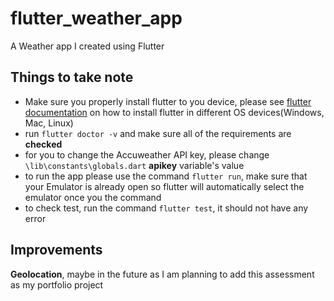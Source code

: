 # flutter_weather_app

A Weather app I created using Flutter

## Things to take note

+ Make sure you properly install flutter to you device, please see [flutter documentation](https://docs.flutter.dev/get-started/install) on how to install flutter in different OS devices(Windows, Mac, Linux)
+ run `flutter doctor -v` and make sure all of the requirements are **checked**
+ for you to change the Accuweather API key, please change `\lib\constants\globals.dart` **apikey** variable's value
+ to run the app please use the command `flutter run`, make sure that your Emulator is already open so flutter will automatically select the emulator once you the command
+ to check test, run the command `flutter test`, it should not have any error

## Improvements
**Geolocation**, maybe in the future as I am planning to add this assessment as my portfolio project
